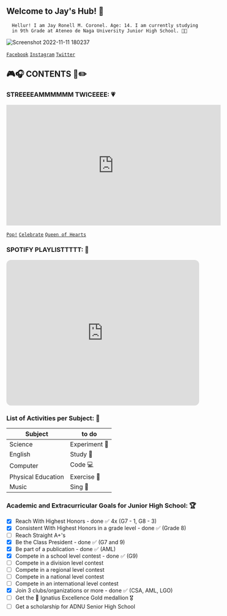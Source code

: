## Welcome to Jay's Hub! 👦
      Hellur! I am Jay Ronell M. Coronel. Age: 14. I am currently studying 
      in 9th Grade at Ateneo de Naga University Junior High School. 💙💛
      
![Screenshot 2022-11-11 180237](https://user-images.githubusercontent.com/118147704/202804551-41f517dd-d32d-4c64-8b77-0a29e495a4c0.png)

[`Facebook`](https://www.facebook.com/profile.php?id=100076401044632) [`Instagram`](https://www.instagram.com/jayaited/) [`Twitter`](https://twitter.com/jayjalani_)

## 🎮🎧 CONTENTS 📖✏️
### STREEEEAMMMMMM TWICEEEE: 💗
<iframe width="560" height="315" src="https://www.youtube.com/embed/k6jqx9kZgPM" title="YouTube video player" frameborder="0" allow="accelerometer; autoplay; clipboard-write; encrypted-media; gyroscope; picture-in-picture" allowfullscreen></iframe>

[`Pop!`](https://www.youtube.com/watch?v=f6YDKF0LVWw)
[`Celebrate`](https://www.youtube.com/watch?v=fMIn43MiwG8)
[`Queen of Hearts`](https://www.youtube.com/watch?v=Q4Rb5_kjS2M)

### SPOTIFY PLAYLISTTTTT: 🎵
<iframe style="border-radius:12px" src="https://open.spotify.com/embed/playlist/2HfpT5uPBk8Tn4rUTHVoka?utm_source=generator&theme=0" width="100%" height="380" frameBorder="0" allowfullscreen="" allow="autoplay; clipboard-write; encrypted-media; fullscreen; picture-in-picture" loading="lazy"></iframe>

### List of Activities per Subject: 📃

| Subject | to do |
| ----------- | ----------- |
| Science | Experiment 🧪 |
| English | Study 📑 |
| Computer | Code 💻 |
| Physical Education | Exercise 💪 |
| Music | Sing 🎤 |

### Academic and Extracurricular Goals for Junior High School: 🏆
- [x]  Reach With Highest Honors - done ✅ 4x (G7 - 1, G8 - 3)
- [x]  Consistent With Highest Honors in a grade level - done ✅ (Grade 8)
- [ ]  Reach Straight A+'s
- [x]  Be the Class President - done ✅ (G7 and 9)
- [x]  Be part of a publication - done ✅ (AML)
- [x]  Compete in a school level contest - done ✅ (G9)
- [ ]  Compete in a division level contest
- [ ]  Compete in a regional level contest
- [ ]  Compete in a national level contest
- [ ]  Compete in an international level contest
- [x]  Join 3 clubs/organizations or more - done ✅ (CSA, AML, LGO)
- [ ]  Get the 🥇 Ignatius Excellence Gold medallion 🎖️
- [ ]  Get a scholarship for ADNU Senior High School
